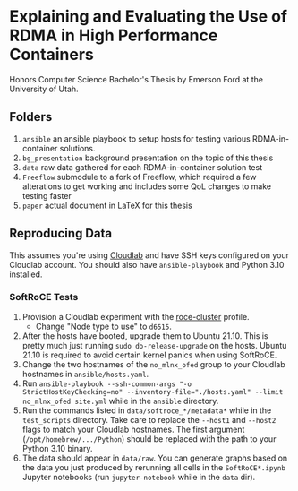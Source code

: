 # Explaining and Evaluating the Use of RDMA in High Performance Containers
Honors Computer Science Bachelor's Thesis by Emerson Ford at the University of Utah.

## Folders
1. `ansible` an ansible playbook to setup hosts for testing various RDMA-in-container solutions.
2. `bg_presentation` background presentation on the topic of this thesis
3. `data` raw data gathered for each RDMA-in-container solution test
4. `Freeflow` submodule to a fork of Freeflow, which required a few alterations to get working and includes some QoL changes to make testing faster
5. `paper` actual document in LaTeX for this thesis

## Reproducing Data
This assumes you're using [Cloudlab](https://www.cloudlab.us/) and have SSH keys configured on your Cloudlab account. You should also have `ansible-playbook` and Python 3.10 installed.

### SoftRoCE Tests
1. Provision a Cloudlab experiment with the [roce-cluster](https://www.cloudlab.us/show-profile.php?uuid=fbcf91c3-93ba-11ec-9467-e4434b2381fc) profile.
    * Change "Node type to use" to `d6515`.
2. After the hosts have booted, upgrade them to Ubuntu 21.10. This is pretty much just running `sudo do-release-upgrade` on the hosts. Ubuntu 21.10 is required to avoid certain kernel panics when using SoftRoCE.
3. Change the two hostnames of the `no_mlnx_ofed` group to your Cloudlab hostnames in `ansible/hosts.yaml`.
4. Run `ansible-playbook --ssh-common-args "-o StrictHostKeyChecking=no" --inventory-file="./hosts.yaml" --limit no_mlnx_ofed site.yml` while in the `ansible` directory.
5. Run the commands listed in `data/softroce_*/metadata*` while in the `test_scripts` directory. Take care to replace the `--host1` and `--host2` flags to match your Cloudlab hostnames. The first argument (`/opt/homebrew/.../Python`) should be replaced with the path to your Python 3.10 binary. 
6. The data should appear in `data/raw`. You can generate graphs based on the data you just produced by rerunning all cells in the `SoftRoCE*.ipynb` Jupyter notebooks (run `jupyter-notebook` while in the `data` dir).
